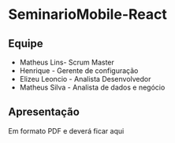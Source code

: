 # SeminarioMobile-React

## Equipe 
* Matheus Lins- Scrum Master
* Henrique - Gerente de configuração 
* Elizeu Leoncio - Analista Desenvolvedor 
* Matheus Silva - Analista de dados e negócio 

## Apresentação

Em formato PDF e deverá ficar aqui 
